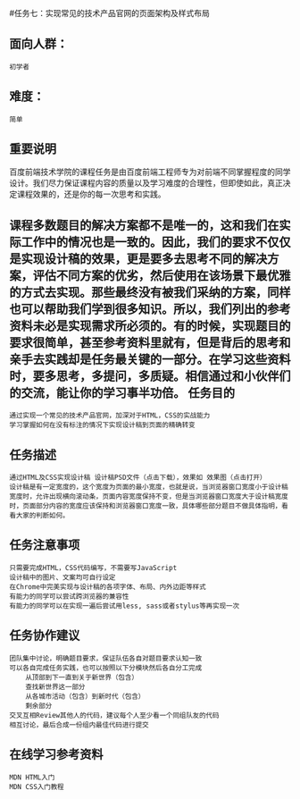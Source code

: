 #任务七：实现常见的技术产品官网的页面架构及样式布局

面向人群：
------------
    初学者
难度：
-------------
    简单

重要说明
-------------
百度前端技术学院的课程任务是由百度前端工程师专为对前端不同掌握程度的同学设计。我们尽力保证课程内容的质量以及学习难度的合理性，但即使如此，真正决定课程效果的，还是你的每一次思考和实践。

课程多数题目的解决方案都不是唯一的，这和我们在实际工作中的情况也是一致的。因此，我们的要求不仅仅是实现设计稿的效果，更是要多去思考不同的解决方案，评估不同方案的优劣，然后使用在该场景下最优雅的方式去实现。那些最终没有被我们采纳的方案，同样也可以帮助我们学到很多知识。所以，我们列出的参考资料未必是实现需求所必须的。有的时候，实现题目的要求很简单，甚至参考资料里就有，但是背后的思考和亲手去实践却是任务最关键的一部分。在学习这些资料时，要多思考，多提问，多质疑。相信通过和小伙伴们的交流，能让你的学习事半功倍。
任务目的
----------
    通过实现一个常见的技术产品官网，加深对于HTML，CSS的实战能力
    学习掌握如何在没有标注的情况下实现设计稿到页面的精确转变

任务描述
--------------
    通过HTML及CSS实现设计稿 设计稿PSD文件（点击下载），效果如 效果图（点击打开）
    设计稿是有一定宽度的，这个宽度为页面的最小宽度，也就是说，当浏览器窗口宽度小于设计稿宽度时，允许出现横向滚动条，页面内容宽度保持不变，但是当浏览器窗口宽度大于设计稿宽度时，页面部分内容的宽度应该保持和浏览器窗口宽度一致，具体哪些部分题目不做具体指明，看看大家的判断如何。

任务注意事项
-------------------
    只需要完成HTML，CSS代码编写，不需要写JavaScript
    设计稿中的图片、文案均可自行设定
    在Chrome中完美实现与设计稿的各项字体、布局、内外边距等样式
    有能力的同学可以尝试跨浏览器的兼容性
    有能力的同学可以在实现一遍后尝试用less, sass或者stylus等再实现一次

任务协作建议
------------------
    团队集中讨论，明确题目要求，保证队伍各自对题目要求认知一致
    可以各自完成任务实践，也可以按照以下分模块然后各自分工完成
        从顶部到下一直到关于新世界（包含）
        查找新世界这一部分
        从各城市活动（包含）到新时代（包含）
        剩余部分
    交叉互相Review其他人的代码，建议每个人至少看一个同组队友的代码
    相互讨论，最后合成一份组内最佳代码进行提交

在线学习参考资料
--------------------
    MDN HTML入门
    MDN CSS入门教程

